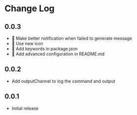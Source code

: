 # Change Log

## 0.0.3

- 🚸 Make better notification when failed to generate message
- 🍱 Use new icon
- 🔧 Add keywords in package.json
- 📝 Add advanced configuration in README.md

## 0.0.2

- Add outputChannel to log the command and output

## 0.0.1

- Initial release
